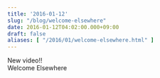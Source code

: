 ```yaml
---
title: '2016-01-12'
slug: "/blog/welcome-elsewhere"
date: 2016-01-12T04:02:00.000+09:00
draft: false
aliases: [ "/2016/01/welcome-elsewhere.html" ]
---
```


  
New video!!  
Welcome Elsewhere